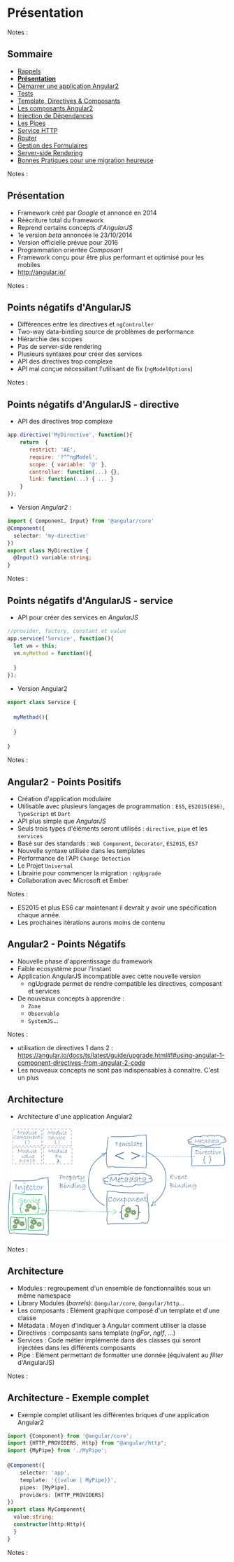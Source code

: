 # Présentation

<!-- .slide: class="page-title" -->

Notes :



## Sommaire

<!-- .slide: class="toc" -->

- [Rappels](#/1)
- **[Présentation](#/2)**
- [Démarrer une application Angular2](#/3)
- [Tests](#/4)
- [Template, Directives & Composants](#/5)
- [Les composants Angular2](#/6)
- [Injection de Dépendances](#/7)
- [Les Pipes](#/8)
- [Service HTTP](#/9)
- [Router](#/10)
- [Gestion des Formulaires](#/11)
- [Server-side Rendering](#/12)
- [Bonnes Pratiques pour une migration heureuse](#/13)

Notes :



## Présentation

- Framework créé par *Google* et annoncé en 2014
- Réécriture total du framework
- Reprend certains concepts d'*AngularJS*
- 1e version *beta* annoncée le 23/10/2014
- Version officielle prévue pour 2016
- Programmation orientée *Composant*
- Framework conçu pour être plus performant et optimisé pour les mobiles
- http://angular.io/

Notes :



## Points négatifs d'AngularJS

- Différences entre les directives et `ngController`
- Two-way data-binding source de problèmes de performance
- Hiérarchie des scopes
- Pas de server-side rendering
- Plusieurs syntaxes pour créer des services
- API des directives trop complexe
- API mal conçue nécessitant l'utilisant de fix (`ngModelOptions`)

Notes :



## Points négatifs d'AngularJS - directive

- API des directives trop complexe

```javascript
app.directive('MyDirective', function(){
    return  {       
       restrict: 'AE',
       require: '?^^ngModel',
       scope: { variable: '@' },  
       controller: function(...) {},
       link: function(...) { ... }       
    }
});
```

- Version *Angular2* :

```typescript
import { Component, Input} from '@angular/core'
@Component({
  selector: 'my-directive'
})
export class MyDirective {
  @Input() variable:string;
}
```

Notes :



## Points négatifs d'AngularJS - service

- API pour créer des services en *AngularJS*

```javascript
//provider, factory, constant et value
app.service('Service', function(){
  let vm = this;
  vm.myMethod = function(){

  }
});
```

- Version Angular2

```typescript
export class Service {

  myMethod(){

  }

}
```
Notes :



## Angular2 - Points Positifs

- Création d'application modulaire
- Utilisable avec plusieurs langages de programmation : `ES5`, `ES2015(ES6)`, `TypeScript` et `Dart`
- API plus simple que *AngularJS*
- Seuls trois types d'éléments seront utilisés : `directive`, `pipe` et les `services`
- Basé sur des standards : `Web Component`, `Decorator`, `ES2015`, `ES7`
- Nouvelle syntaxe utilisée dans les templates
- Performance de l'API `Change Detection`
- Le Projet `Universal`
- Librairie pour commencer la migration : `ngUpgrade`
- Collaboration avec Microsoft et Ember

Notes :
- ES2015 et plus ES6 car maintenant il devrait y avoir une spécification chaque année.
- Les prochaines itérations aurons moins de contenu



## Angular2 - Points Négatifs

- Nouvelle phase d'apprentissage du framework
- Faible ecosystème pour l'instant
- Application AngularJS incompatible avec cette nouvelle version
  - ngUpgrade permet de rendre compatible les directives, composant et services
- De nouveaux concepts à apprendre :
  - `Zone`
  - `Observable`
  - `SystemJS`...

Notes :
- utilisation de directives 1 dans 2 : https://angular.io/docs/ts/latest/guide/upgrade.html#!#using-angular-1-component-directives-from-angular-2-code
- Les nouveaux concepts ne sont pas indispensables à connaitre. C'est un plus



## Architecture

- Architecture d'une application Angular2

![architecture](ressources/overview2.png "architecture")

Notes :



## Architecture

- Modules : regroupement d'un ensemble de fonctionnalités sous un même namespace
- Library Modules (*barrels*): `@angular/core`, `@angular/http`...
- Les composants : Elément graphique composé d'un template et d'une classe
- Métadata : Moyen d'indiquer à Angular comment utiliser la classe
- Directives : composants sans template (*ngFor*, *ngIf*, ...)
- Services : Code métier implémenté dans des classes qui seront injectées dans les différents composants
- Pipe : Elément permettant de formatter une donnée (équivalent au *filter* d'AngularJS)

Notes :



## Architecture - Exemple complet

- Exemple complet utilisant les différentes briques d'une application Angular2

```typescript
import {Component} from '@angular/core';
import {HTTP_PROVIDERS, Http} from "@angular/http";
import {MyPipe} from './MyPipe';

@Component({
    selector: 'app',
    template: '{{value | MyPipe}}',
    pipes: [MyPipe],
    providers: [HTTP_PROVIDERS]
})
export class MyComponent{
  value:string;
  constructor(http:Http){
  }
}
```

Notes :



<!-- .slide: class="page-questions" -->

